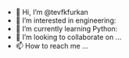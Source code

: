 - 👋 Hi, I’m @tevfkfurkan
- 👀 I’m interested in engineering:
- 🌱 I’m currently learning Python:
- 💞️ I’m looking to collaborate on ...
- 📫 How to reach me ...

<!---
tevfkfurkan/tevfkfurkan is a ✨ special ✨ repository because its `README.md` (this file) appears on your GitHub profile.
You can click the Preview link to take a look at your changes.
--->
